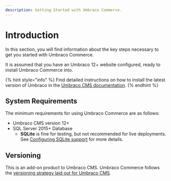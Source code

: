 ```yaml
---
description: Getting Started with Umbraco Commerce.
---
```


# Introduction

In this section, you will find information about the key steps necessary to get you started with Umbraco Commerce.

It is assumed that you have an Umbraco 12+ website configured, ready to install Umbraco Commerce into.

{% hint style="info" %}
Find detailed instructions on how to install the latest version of Umbraco in the [Umbraco CMS documentation](https://docs.umbraco.com/umbraco-cms/fundamentals/setup/install).
{% endhint %}

## System Requirements

The minimum requirements for using Umbraco Commerce are as follows:

* Umbraco CMS version 12+
* SQL Server 2015+ Database
  * **SQLite** is fine for testing, but not recommended for live deployments. See [Configuring SQLite support](../how-to-guides/configure-sqlite-support.md) for more details.

## Versioning

This is an add-on product to Umbraco CMS. Umbraco Commerce follows the [versioning strategy laid out for Umbraco CMS](https://umbraco.com/products/knowledge-center/versioning-and-release-cadence/).
